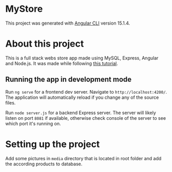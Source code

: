 # MyStore

This project was generated with [Angular CLI](https://github.com/angular/angular-cli) version 15.1.4.

# About this project 

This is a full stack webs store app made using MySQL, Express, Angular and Node.js. It was made while following 
[this tutorial](https://youtu.be/Kbauf9IgsC4). 


## Running the app in development mode

Run `ng serve` for a frontend dev server. Navigate to `http://localhost:4200/`. The application will automatically 
reload if you change any of the source files.

Run `node server.js` for a backend Express server. The server will likely listen on port `8081` if available, otherwise 
check console of the server to see which port it's running on.

# Setting up the project

Add some pictures in `media` directory that is located in root folder and
add the according products to database.
